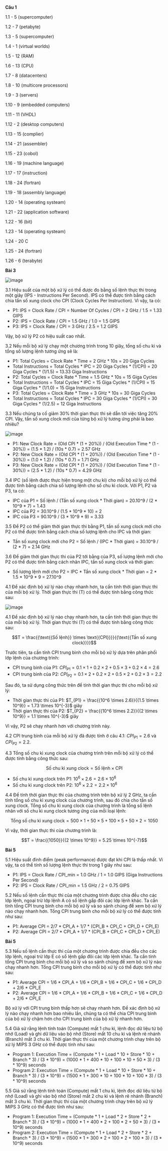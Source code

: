 **Câu 1**


1.1 - 5 (supercomputer)


1.2 - 7 (petabyte)


1.3 - 5 (supercomputer) 


1.4 - 1 (virtual worlds) 


1.5 - 12 (RAM) 


1.6 - 13 (CPU) 


1.7 - 8 (datacenters) 


1.8 - 10 (multicore processors) 


1.9 - 3 (servers) 


1.10 - 9 (embedded computers) 


1.11 - 11 (VHDL) 


1.12 - 2 (desktop computers) 


1.13 - 15 (complier) 


1.14 - 21 (assembler) 


1.15 - 23 (cobol) 


1.16 - 19 (machine language) 


1.17 - 17 (instruction) 


1.18 - 24 (fortran) 


1.19 - 18 (assembly language) 


1.20 - 14 (operating systeam) 


1.21 - 22 (application software) 


1.22 - 16 (bit) 


1.23 - 14 (operating systeam) 


1.24 - 20 C


1.25 - 24 (fortran) 


1.26 - 6 (terabyte)


**Bài 3**

![image](https://github.com/AhnMaph/hello-world/assets/157342518/90c2cf3d-1fc3-42c2-9607-fa03f6cf9f31)


3.1 Hiệu suất của một bộ xử lý có thể được đo bằng số lệnh thực thi trong một giây (IPS - Instructions Per Second). IPS có thể được tính bằng cách chia tần số xung clock cho CPI (Clock Cycles Per Instruction). Vì vậy, ta có:

- P1: IPS = Clock Rate / CPI = Number Of Cycles / CPI = 2 GHz / 1.5 = 1.33 GIPS
- P2: IPS = Clock Rate / CPI = 1.5 GHz / 1.0 = 1.5 GIPS
- P3: IPS = Clock Rate / CPI = 3 GHz / 2.5 = 1.2 GIPS

Vậy, bộ xử lý P2 có hiệu suất cao nhất.

3.2 Nếu mỗi bộ xử lý chạy một chương trình trong 10 giây, tổng số chu kì và tổng số lượng lệnh tương ứng sẽ là:

- P1: Total Cycles = Clock Rate * Time = 2 GHz * 10s = 20 Giga Cycles
- Total Instructions = Total Cycles * IPC = 20 Giga Cycles * (1/CPI) = 20 Giga Cycles * (1/1.5) = 13.33 Giga Instructions
- P2: Total Cycles = Clock Rate * Time = 1.5 GHz * 10s = 15 Giga Cycles
- Total Instructions = Total Cycles * IPC = 15 Giga Cycles * (1/CPI) = 15 Giga Cycles * (1/1.0) = 15 Giga Instructions
- P3: Total Cycles = Clock Rate * Time = 3 GHz * 10s = 30 Giga Cycles
- Total Instructions = Total Cycles * IPC = 30 Giga Cycles * (1/CPI) = 30 Giga Cycles * (1/2.5) = 12 Giga Instructions

3.3 Nếu chúng ta cố giảm 30% thời gian thực thi sẽ dẫn tới việc tăng 20% CPI. Vậy, tần số xung clock mới của từng bộ xử lý tương ứng phải là bao nhiêu? 

![image](https://github.com/AhnMaph/hello-world/assets/157342518/724ee15b-deef-48bc-9261-0fde593ea0f5)

- P1: New Clock Rate = (Old CPI * (1 + 20%)) / (Old Execution Time * (1 - 30%)) = (1.5 * 1.2) / (10s * 0.7) = 2.57 GHz
- P2: New Clock Rate = (Old CPI * (1 + 20%)) / (Old Execution Time * (1 - 30%)) = (1.0 * 1.2) / (10s * 0.7) = 1.71 GHz
- P3: New Clock Rate = (Old CPI * (1 + 20%)) / (Old Execution Time * (1 - 30%)) = (2.5 * 1.2) / (10s * 0.7) = 4.29 GHz

3.4 IPC (số lệnh được thực hiện trong một chu kì) cho mỗi bộ xử lý có thể được tính bằng cách chia số lượng lệnh cho số chu kì clock. Với P1, P2 và P3, ta có:

- IPC của P1 = Số lệnh / (Tần số xung clock * Thời gian) = 20.10^9 / (2 * 10^9 * 7) = 1.43
- IPC của P2 = 30.10^9 / (1.5 * 10^9 * 10) = 2
- IPC của P3 = 90.10^9 / (3 * 10^9 * 9) = 3.33

3.5 Để P2 có thể giảm thời gian thực thi bằng P1, tần số xung clock mới cho P2 có thể được tính bằng cách chia số lượng lệnh cho IPC và thời gian:

- Tần số xung clock mới cho P2 = Số lệnh / (IPC * Thời gian) = 30.10^9 / (2 * 7) = 2.14 GHz

3.6 Để giảm thời gian thực thi của P2 tới bằng của P3, số lượng lệnh mới cho P2 có thể được tính bằng cách nhân IPC, tần số xung clock và thời gian:

- Số lượng lệnh mới cho P2 = IPC * Tần số xung clock * Thời gian = 2 * 1.5 * 10^9 * 9 = 27.10^9

4.1 Để xác định bộ xử lý nào chạy nhanh hơn, ta cần tính thời gian thực thi của mỗi bộ xử lý. Thời gian thực thi (T) có thể được tính bằng công thức sau:

![image](https://github.com/AhnMaph/hello-world/assets/157342518/4a147969-28e4-4260-86ab-c8aad6ca0d6e)

4.1 Để xác định bộ xử lý nào chạy nhanh hơn, ta cần tính thời gian thực thi của mỗi bộ xử lý. Thời gian thực thi (T) có thể được tính bằng công thức sau:

$$T = \frac{{\text{{Số lệnh}} \times \text{{CPI}}}}{{\text{{Tần số xung clock}}}}$$

Trước tiên, ta cần tính CPI trung bình cho mỗi bộ xử lý dựa trên phân phối lớp lệnh của chương trình:

- CPI trung bình của P1: $CPI_{P1} = 0.1 \times 1 + 0.2 \times 2 + 0.5 \times 3 + 0.2 \times 4 = 2.6$
- CPI trung bình của P2: $CPI_{P2} = 0.1 \times 2 + 0.2 \times 2 + 0.5 \times 2 + 0.2 \times 3 = 2.2$

Sau đó, ta sử dụng công thức trên để tính thời gian thực thi cho mỗi bộ xử lý:

- Thời gian thực thi của P1: $T_{P1} = \frac{{10^6 \times 2.6}}{{1.5 \times 10^9}} = 1.73 \times 10^{-3}$ giây
- Thời gian thực thi của P2: $T_{P2} = \frac{{10^6 \times 2.2}}{{2 \times 10^9}} = 1.1 \times 10^{-3}$ giây

Vì vậy, P2 sẽ chạy nhanh hơn với chương trình này.

4.2 CPI trung bình của mỗi bộ xử lý đã được tính ở câu 4.1: $CPI_{P1} = 2.6$ và $CPI_{P2} = 2.2$.

4.3 Tổng số chu kì xung clock của chương trình trên mỗi bộ xử lý có thể được tính bằng công thức sau:

$$\text{{Số chu kì xung clock}} = \text{{Số lệnh}} \times \text{{CPI}}$$

- Số chu kì xung clock trên P1: $10^6 \times 2.6 = 2.6 \times 10^6$
- Số chu kì xung clock trên P2: $10^6 \times 2.2 = 2.2 \times 10^6$

4.4 Để tính thời gian thực thi của chương trình trên bộ xử lý 2 GHz, ta cần tính tổng số chu kì xung clock của chương trình, sau đó chia cho tần số xung clock. Tổng số chu kì xung clock của chương trình là tổng số lệnh nhân với số chu kì xung clock tương ứng của mỗi loại lệnh:

$$\text{{Tổng số chu kì xung clock}} = 500 \times 1 + 50 \times 5 + 100 \times 5 + 50 \times 2 = 1050$$

Vì vậy, thời gian thực thi của chương trình là:

$$T = \frac{{1050}}{{2 \times 10^9}} = 5.25 \times 10^{-7}$$ 


**Bài 5**

5.1 Hiệu suất đỉnh điểm (peak performance) được đạt khi CPI là thấp nhất. Vì vậy, ta có thể tính số lượng lệnh thực thi trong 1 giây như sau:

- P1: IPS = Clock Rate / CPI_min = 1.0 GHz / 1 = 1.0 GIPS (Giga Instructions Per Second)
- P2: IPS = Clock Rate / CPI_min = 1.5 GHz / 2 = 0.75 GIPS

5.2 Nếu số lệnh cần thực thi của một chương trình được chia đều cho các lớp lệnh, ngoại trừ lớp lệnh A có số lệnh gấp đôi các lớp lệnh khác. Ta cần tính tổng CPI trung bình cho mỗi bộ xử lý và so sánh chúng để xem bộ xử lý nào chạy nhanh hơn. Tổng CPI trung bình cho mỗi bộ xử lý có thể được tính như sau:

- P1: Average CPI = 2/7 * CPI_A + 1/7 * (CPI_B + CPI_C + CPI_D + CPI_E)
- P2: Average CPI = 2/7 * CPI_A + 1/7 * (CPI_B + CPI_C + CPI_D + CPI_E)

**Bài 5**

5.3 Nếu số lệnh cần thực thi của một chương trình được chia đều cho các lớp lệnh, ngoại trừ lớp E có số lệnh gấp đôi các lớp lệnh khác. Ta cần tính tổng CPI trung bình cho mỗi bộ xử lý và so sánh chúng để xem bộ xử lý nào chạy nhanh hơn. Tổng CPI trung bình cho mỗi bộ xử lý có thể được tính như sau:

- P1: Average CPI = 1/6 * CPI_A + 1/6 * CPI_B + 1/6 * CPI_C + 1/6 * CPI_D + 2/6 * CPI_E
- P2: Average CPI = 1/6 * CPI_A + 1/6 * CPI_B + 1/6 * CPI_C + 1/6 * CPI_D + 2/6 * CPI_E

Bộ xử lý với CPI trung bình thấp hơn sẽ chạy nhanh hơn. Để xác định bộ xử lý nào chạy nhanh hơn bao nhiêu lần, chúng ta có thể chia CPI trung bình của bộ xử lý chậm hơn cho CPI trung bình của bộ xử lý nhanh hơn.

5.4 Giả sử rằng lệnh tính toán (Compute) mất 1 chu kì, lệnh đọc dữ liệu từ bộ nhớ (Load) và ghi dữ liệu vào bộ nhớ (Store) mất 10 chu kì và lệnh rẽ nhánh (Branch) mất 3 chu kì. Thời gian thực thi của một chương trình chạy trên bộ xử lý MIPS 3 GHz có thể được tính như sau:

- Program 1: Execution Time = (Compute * 1 + Load * 10 + Store * 10 + Branch * 3) / (3 * 10^9) = (1000 * 1 + 400 * 10 + 100 * 10 + 50 * 3) / (3 * 10^9) seconds
- Program 2: Execution Time = (Compute * 1 + Load * 10 + Store * 10 + Branch * 3) / (3 * 10^9) = (1500 * 1 + 300 * 10 + 100 * 10 + 100 * 3) / (3 * 10^9) seconds

5.5 Giả sử rằng lệnh tính toán (Compute) mất 1 chu kì, lệnh đọc dữ liệu từ bộ nhớ (Load) và ghi vào bộ nhớ (Store) mất 2 chu kì và lệnh rẽ nhánh (Branch) mất 3 chu kì. Thời gian thực thi của một chương trình chạy trên bộ xử lý MIPS 3 GHz có thể được tính như sau:

- Program 1: Execution Time = (Compute * 1 + Load * 2 + Store * 2 + Branch * 3) / (3 * 10^9) = (1000 * 1 + 400 * 2 + 100 * 2 + 50 * 3) / (3 * 10^9) seconds
- Program 2: Execution Time = (Compute * 1 + Load * 2 + Store * 2 + Branch * 3) / (3 * 10^9) = (1500 * 1 + 300 * 2 + 100 * 2 + 100 * 3) / (3 * 10^9) seconds
